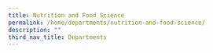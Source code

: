 ```yaml
---
title: Nutrition and Food Science
permalink: /home/departments/nutrition-and-food-science/
description: ""
third_nav_title: Departments
---
```

